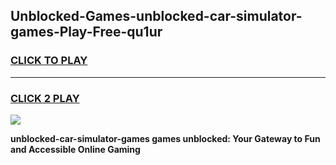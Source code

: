 
## Unblocked-Games-unblocked-car-simulator-games-Play-Free-qu1ur
<h3>
<a href="https://premium76.site?title=unblocked-car-simulator-games&ref=17A">CLICK TO PLAY</a></h3>
<hr>

<h3>
<a href="https://premium76.site?title=unblocked-car-simulator-games&ref=17A">CLICK 2 PLAY</a>
  
</h3>

<a href="https://premium76.site?title=unblocked-car-simulator-games&ref=17A"><img src="https://clearcache.store/games.png"></a>


**unblocked-car-simulator-games games unblocked: Your Gateway to Fun and Accessible Online Gaming**
